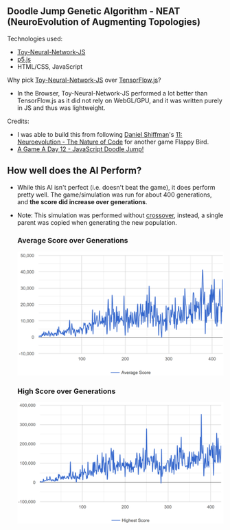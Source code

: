 ## Doodle Jump Genetic Algorithm - NEAT (NeuroEvolution of Augmenting Topologies)

Technologies used:
- [Toy-Neural-Network-JS](https://github.com/CodingTrain/Toy-Neural-Network-JS)
- [p5.js](https://p5js.org/)
- HTML/CSS, JavaScript

Why pick [Toy-Neural-Network-JS](https://github.com/CodingTrain/Toy-Neural-Network-JS) over [TensorFlow.js](https://www.tensorflow.org/js)?
- In the Browser, Toy-Neural-Network-JS performed a lot better than TensorFlow.js as it did not rely on WebGL/GPU, and it was written purely in JS and thus was lightweight. 

Credits:
- I was able to build this from following [Daniel Shiffman](https://shiffman.net/)'s [11: Neuroevolution - The Nature of Code](https://www.youtube.com/playlist?list=PLRqwX-V7Uu6Yd3975YwxrR0x40XGJ_KGO) for another game Flappy Bird.
- [A Game A Day 12 - JavaScript Doodle Jump!](https://youtu.be/CyAOEisE8_k)

## How well does the AI Perform?
- While this AI isn't perfect (i.e. doesn't beat the game), it does perform pretty well. The game/simulation was run for about 400 generations, and **the score did increase over generations**.
- Note: This simulation was performed without [crossover](https://en.wikipedia.org/wiki/Crossover_(genetic_algorithm)), instead, a single parent was copied when generating the new population.

    ### Average Score over Generations
    ![average_score_graph](training_summary/average_score_graph.png)
    
    ### High Score over Generations
    ![high_score_graph](training_summary/high_score_graph.png)
